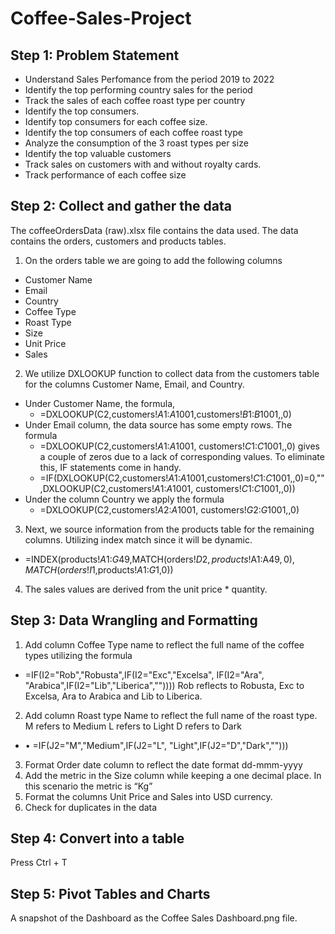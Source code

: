 # Coffee-Sales-Project 
## Step 1: Problem Statement
- Understand Sales Perfomance from the period 2019 to 2022
- Identify the top performing country sales for the period
- Track the sales of each coffee roast type per country
- Identify the top consumers.
- Identify top consumers for each coffee size.
- Identify the top consumers of each coffee roast type
- Analyze the consumption of the 3 roast types per size
- Identify the top valuable customers
- Track sales on customers with and without royalty cards.
- Track performance of each coffee size

## Step 2: Collect and gather the data
The coffeeOrdersData (raw).xlsx file contains the data used. The data contains the orders, customers and products tables.
1. On the orders table we are going to add the following columns
  - Customer Name
  -	Email
  - Country
  - Coffee Type
  - Roast Type
  -	Size
  - Unit Price
  - Sales
2. We utilize DXLOOKUP function to collect data from the customers table for the columns Customer Name, Email, and Country.
  - Under Customer Name, the formula,
    - =DXLOOKUP(C2,customers!$A$1:$A$1001,customers!$B$1:$B$1001,,0)
  - Under Email column, the data source has some empty rows. The formula 
    - =DXLOOKUP(C2,customers!$A$1:$A$1001, customers!$C$1:$C$1001,,0) gives a couple of zeros due to a lack of corresponding values. To eliminate this, IF statements come in handy.
    - =IF(DXLOOKUP(C2,customers!$A$1:$A$1001,customers!$C$1:$C$1001,,0)=0,"",DXLOOKUP(C2,customers!$A$1:$A$1001, customers!$C$1:$C$1001,,0))
  - Under the column Country we apply the formula
    - =DXLOOKUP(C2,customers!$A$2:$A$1001, customers!$G$2:$G$1001,,0)
3. Next, we source information from the products table for the remaining columns. Utilizing index match since it will be dynamic.
  - =INDEX(products!$A$1:$G$49,MATCH(orders!$D2,products!$A$1:$A$49,0),MATCH(orders!I$1,products!$A$1:$G$1,0))
4. The sales values are derived from the unit price * quantity.

## Step 3: Data Wrangling and Formatting
1. Add column Coffee Type name to reflect the full name of the coffee types utilizing the formula
  - =IF(I2="Rob","Robusta",IF(I2="Exc","Excelsa", IF(I2="Ara", "Arabica",IF(I2="Lib","Liberica",""))))
Rob reflects to Robusta, Exc to Excelsa, Ara to Arabica and Lib to Liberica.
2. Add column Roast type Name to reflect the full name of the roast type.
M refers to Medium
L refers to Light
D refers to Dark
  - •	=IF(J2="M","Medium",IF(J2="L", "Light",IF(J2="D","Dark","")))
3. Format Order date column to reflect the date format dd-mmm-yyyy
4. Add the metric in the Size column while keeping a one decimal place. In this scenario the metric is “Kg”
5. Format the columns Unit Price and Sales into USD currency.
6. Check for duplicates in the data

## Step 4: Convert into a table
Press Ctrl + T

## Step 5: Pivot Tables and Charts
A snapshot of the Dashboard as the Coffee Sales Dashboard.png file.





